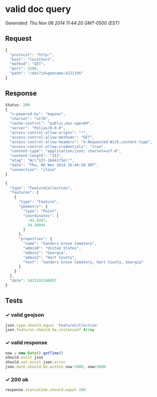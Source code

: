 # valid doc query

*Generated: Thu Nov 06 2014 11:44:20 GMT-0500 (EST)*
## Request
```javascript
{
  "protocol": "http:",
  "host": "localhost",
  "method": "GET",
  "port": 3100,
  "path": "/doc?id=geoname:4221195"
}
```

## Response
```javascript
Status: 200
{
  "x-powered-by": "mapzen",
  "charset": "utf8",
  "cache-control": "public,max-age=60",
  "server": "Pelias/0.0.0",
  "access-control-allow-origin": "*",
  "access-control-allow-methods": "GET",
  "access-control-allow-headers": "X-Requested-With,content-type",
  "access-control-allow-credentials": "true",
  "content-type": "application/json; charset=utf-8",
  "content-length": "311",
  "etag": "W/\"137-1644173e\"",
  "date": "Thu, 06 Nov 2014 16:44:20 GMT",
  "connection": "close"
}
```
```javascript
{
  "type": "FeatureCollection",
  "features": [
    {
      "type": "Feature",
      "geometry": {
        "type": "Point",
        "coordinates": [
          -82.9207,
          34.36094
        ]
      },
      "properties": {
        "name": "Sanders Grove Cemetery",
        "admin0": "United States",
        "admin1": "Georgia",
        "admin2": "Hart County",
        "text": "Sanders Grove Cemetery, Hart County, Georgia"
      }
    }
  ],
  "date": 1415292260057
}
```

## Tests

### ✓ valid geojson
```javascript
json.type.should.equal 'FeatureCollection'
json.features.should.be.instanceof Array
```

### ✓ valid response
```javascript
now = new Date().getTime()
should.exist json
should.not.exist json.error
json.date.should.be.within now-5000, now+5000
```

### ✓ 200 ok
```javascript
response.statusCode.should.equal 200
```

